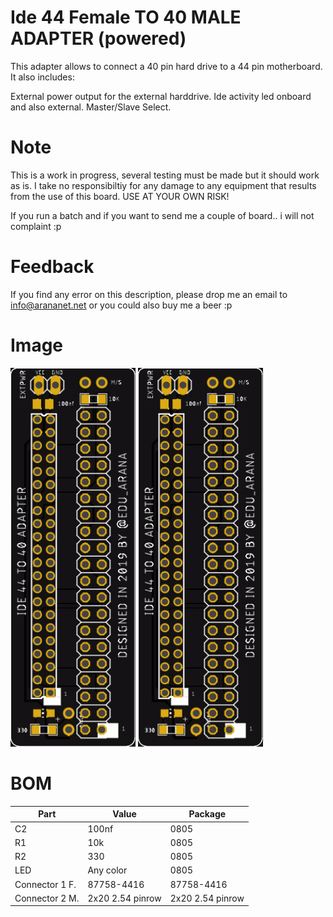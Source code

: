 # Ide 44 Female TO 40 MALE ADAPTER (powered)

This adapter allows to connect a 40 pin hard drive to a 44 pin motherboard. It also includes:

External power output for the external harddrive.
Ide activity led onboard and also external.
Master/Slave Select.

# Note

This is a work in progress, several testing must be made but it should work as is. I take no responsibiltiy for any damage to any equipment that results from the use of this board. USE AT YOUR OWN RISK!

If you run a batch and if you want to send me a couple of board.. i will not complaint :p

# Feedback

If you find any error on this description, please drop me an email to info@arananet.net or you could also buy me a beer :p

# Image

<img src="https://github.com/arananet/Ide44to40-adapter/blob/master/imgs/img1.png?raw=true" width="200">
<img src="https://github.com/arananet/Ide44to40-adapter/blob/master/imgs/img1.png?raw=true" width="200">

# BOM

| Part            | Value                   | Package                        |
| --------------- | ----------------------- | ------------------------------ |      
|  C2             | 100nf                   | 0805                           |
|  R1             | 10k                     | 0805                           |
|  R2             | 330                     | 0805                           |
|  LED            | Any color               | 0805                           |
|  Connector 1 F. | 87758-4416              | 87758-4416                     |
|  Connector 2 M. | 2x20 2.54 pinrow        | 2x20 2.54 pinrow               |
